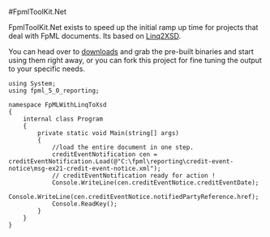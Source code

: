 #FpmlToolKit.Net

FpmlToolKit.Net exists to speed up the initial ramp up time for projects that deal with FpML documents. 
Its based on [Linq2XSD](http://linqtoxsd.codeplex.com).

You can head over to [downloads](https://github.com/ehosca/FpmlToolKit.Net/downloads) and grab the pre-built 
binaries and start using them right away, or you can fork this project for fine tuning the output to your
specific needs.


    using System;
    using fpml_5_0_reporting;
     
    namespace FpMLWithLinqToXsd
    {
    	internal class Program
    	{
    		private static void Main(string[] args)
    		{             
    			//load the entire document in one step.             
    			creditEventNotification cen = creditEventNotification.Load(@"C:\fpml\reporting\credit-event-notice\msg-ex21-credit-event-notice.xml");               
    			// creditEventNotification ready for action !
    			Console.WriteLine(cen.creditEventNotice.creditEventDate);             
    			Console.WriteLine(cen.creditEventNotice.notifiedPartyReference.href);               
    			Console.ReadKey();         
    		}
    	}
    }



